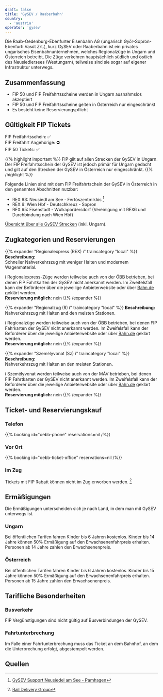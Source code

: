 ```yaml
---
draft: false
title: 'GySEV / Raaberbahn'
country:
  - 'austria'
operator: 'gysev'
---
```


Die Raab-Oedenburg-Ebenfurter Eisenbahn AG (ungarisch Győr-Sopron-Ebenfurti Vasút Zrt.), kurz GySEV oder Raaberbahn ist ein privates ungarisches Eisenbahnunternehmen, welches Regionalzüge in Ungarn und Österreich betreibt. Die Züge verkehren hauptsächlich südlich und östlich des Neusiedlersees (Westungarn), teilweise sind sie sogar auf eigener Infrastruktur unterwegs.

## Zusammenfassung

- FIP 50 und FIP Freifahrtsscheine werden in Ungarn ausnahmslos akzeptiert
- FIP 50 und FIP Freifahrtsscheine gelten in Österreich nur eingeschränkt
- Es besteht keine Reservierungspflicht

## Gültigkeit FIP Tickets

FIP Freifahrtsschein: ✅ \
FIP Freifahrt Angehörige: ⛔ \
FIP 50 Tickets: ✅

{{% highlight important %}}
FIP gilt auf allen Strecken der GySEV in Ungarn. Der FIP Freifahrtsschein der GySEV ist jedoch primär für Ungarn gedacht und gilt auf den Strecken der GySEV in Österreich nur eingeschränkt.
{{% /highlight %}}

Folgende Linien sind mit dem FIP Freifahrtschein der GySEV in Österreich in den genannten Abschnitten nutzbar:

- REX 63: Neusiedl am See - Fertőszentmiklós [^2]
- REX 6: Wien Hbf - Deutschkreuz - Sopron
- REX 65: Eisenstadt - Wulkapordersdorf (Vereinigung mit REX6 und Durchbindung nach Wien Hbf)

[Übersicht über alle GySEV Strecken](https://www2.GySEV.hu/de/vasutvonalak) (inkl. Ungarn).

## Zugkategorien und Reservierungen

{{% expander "Regionalexpress (REX) ℹ️" traincategory "local" %}}
**Beschreibung:** \
Schneller Nahverkehrszug mit weniger Halten und modernem Wagenmaterial.

ℹ️ Regionalexpress-Züge werden teilweise auch von der ÖBB betrieben, bei denen FIP Fahrtkarten der GySEV nicht anerkannt werden. Im Zweifelsfall kann der Beförderer über die jeweilige Anbieterwebsite oder über [Bahn.de](https://www.bahn.de) geklärt werden. \
**Reservierung möglich:** nein
{{% /expander %}}

{{% expander "Regionalzug (R) ℹ️" traincategory "local" %}}
**Beschreibung:** \
Nahverkehrszug mit Halten and den meisten Stationen.

ℹ️ Regionalzüge werden teilweise auch von der ÖBB betrieben, bei denen FIP Fahrkarten der GySEV nicht anerkannt werden. Im Zweifelsfall kann der Beförderer über die jeweilige Anbieterwebsite oder über [Bahn.de](https://www.bahn.de) geklärt werden. \
**Reservierung möglich:** nein
{{% /expander %}}

{{% expander "Személyvonat (Sz) ℹ️" traincategory "local" %}}
**Beschreibung:** \
Nahverkehrszug mit Halten an den meisten Stationen.

ℹ️ Személyvonat werden teilweise auch von der MÀV betrieben, bei denen FIP Fahrtkarten der GySEV nicht anerkannt werden. Im Zweifelsfall kann der Beförderer über die jeweilige Anbieterwebsite oder über [Bahn.de](https://www.bahn.de) geklärt werden. \
**Reservierung möglich:** nein
{{% /expander %}}

## Ticket- und Reservierungskauf

### Telefon

{{% booking id="oebb-phone" reservations=nil /%}}

### Vor Ort

{{% booking id="oebb-ticket-office" reservations=nil /%}}

### Im Zug

Tickets mit FIP Rabatt können nicht im Zug erworben werden. [^1]

## Ermäßigungen

Die Ermäßigungen unterscheiden sich je nach Land, in dem man mit GySEV unterwegs ist.

### Ungarn

Bei öffentlichen Tarifen fahren Kinder bis 6 Jahren kostenlos. Kinder bis 14 Jahre können 50% Ermäßigung auf den Erwachsenenfahrpreis erhalten. Personen ab 14 Jahre zahlen den Erwachsenenpreis.

### Österreich

Bei öffentlichen Tarifen fahren Kinder bis 6 Jahren kostenlos. Kinder bis 15 Jahre können 50% Ermäßigung auf den Erwachsenenfahrpreis erhalten. Personen ab 15 Jahre zahlen den Erwachsenenpreis.

## Tarifliche Besonderheiten

### Busverkehr

FIP Vergünstigungen sind nicht gültig auf Busverbindungen der GySEV.

### Fahrtunterbrechung

Im Falle einer Fahrtunterbrechung muss das Ticket an dem Bahnhof, an dem die Unterbrechung erfolgt, abgestempelt werden.

## Quellen

[^1]: [Rail Delivery Group](https://www.raildeliverygroup.com/rst/europe-and-fip.html#Tips)
[^2]: [GySEV Support Neusiedel am See - Pamhagen](https://github.com/fipguide/fipguide.github.io/issues/278)
